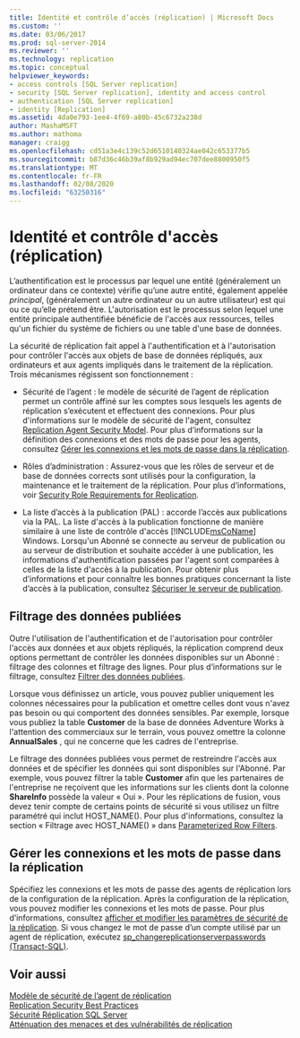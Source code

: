 ```yaml
---
title: Identité et contrôle d’accès (réplication) | Microsoft Docs
ms.custom: ''
ms.date: 03/06/2017
ms.prod: sql-server-2014
ms.reviewer: ''
ms.technology: replication
ms.topic: conceptual
helpviewer_keywords:
- access controls [SQL Server replication]
- security [SQL Server replication], identity and access control
- authentication [SQL Server replication]
- identity [Replication]
ms.assetid: 4da0e793-1ee4-4f69-a80b-45c6732a238d
author: MashaMSFT
ms.author: mathoma
manager: craigg
ms.openlocfilehash: cd51a3e4c139c52d6510140324ae042c653377b5
ms.sourcegitcommit: b87d36c46b39af8b929ad94ec707dee8800950f5
ms.translationtype: MT
ms.contentlocale: fr-FR
ms.lasthandoff: 02/08/2020
ms.locfileid: "63250316"
---
```

# <a name="identity-and-access-control-replication"></a>Identité et contrôle d'accès (réplication)
  L’authentification est le processus par lequel une entité (généralement un ordinateur dans ce contexte) vérifie qu’une autre entité, également appelée *principal*, (généralement un autre ordinateur ou un autre utilisateur) est qui ou ce qu’elle prétend être. L'autorisation est le processus selon lequel une entité principale authentifiée bénéficie de l'accès aux ressources, telles qu'un fichier du système de fichiers ou une table d'une base de données.  
  
 La sécurité de réplication fait appel à l'authentification et à l'autorisation pour contrôler l'accès aux objets de base de données répliqués, aux ordinateurs et aux agents impliqués dans le traitement de la réplication. Trois mécanismes régissent son fonctionnement :  
  
-   Sécurité de l’agent : le modèle de sécurité de l’agent de réplication permet un contrôle affiné sur les comptes sous lesquels les agents de réplication s’exécutent et effectuent des connexions. Pour plus d'informations sur le modèle de sécurité de l'agent, consultez [Replication Agent Security Model](replication-agent-security-model.md). Pour plus d’informations sur la définition des connexions et des mots de passe pour les agents, consultez [Gérer les connexions et les mots de passe dans la réplication](identity-and-access-control-replication.md#manage-logins-and-passwords-in-replication).  
  
-   Rôles d’administration : Assurez-vous que les rôles de serveur et de base de données corrects sont utilisés pour la configuration, la maintenance et le traitement de la réplication. Pour plus d’informations, voir [Security Role Requirements for Replication](security-role-requirements-for-replication.md).  
  
-   La liste d’accès à la publication (PAL) : accorde l’accès aux publications via la PAL. La liste d'accès à la publication fonctionne de manière similaire à une liste de contrôle d'accès [!INCLUDE[msCoName](../../../includes/msconame-md.md)] Windows. Lorsqu'un Abonné se connecte au serveur de publication ou au serveur de distribution et souhaite accéder à une publication, les informations d'authentification passées par l'agent sont comparées à celles de la liste d'accès à la publication. Pour obtenir plus d’informations et pour connaître les bonnes pratiques concernant la liste d’accès à la publication, consultez [Sécuriser le serveur de publication](secure-the-publisher.md).  
  
## <a name="filtering-published-data"></a>Filtrage des données publiées  
 Outre l'utilisation de l'authentification et de l'autorisation pour contrôler l'accès aux données et aux objets répliqués, la réplication comprend deux options permettant de contrôler les données disponibles sur un Abonné : filtrage des colonnes et filtrage des lignes. Pour plus d’informations sur le filtrage, consultez [Filtrer des données publiées](../publish/filter-published-data.md).  
  
 Lorsque vous définissez un article, vous pouvez publier uniquement les colonnes nécessaires pour la publication et omettre celles dont vous n'avez pas besoin ou qui comportent des données sensibles. Par exemple, lorsque vous publiez la table **Customer** de la base de données Adventure Works à l'attention des commerciaux sur le terrain, vous pouvez omettre la colonne **AnnualSales** , qui ne concerne que les cadres de l'entreprise.  
  
 Le filtrage des données publiées vous permet de restreindre l'accès aux données et de spécifier les données qui sont disponibles sur l'Abonné. Par exemple, vous pouvez filtrer la table **Customer** afin que les partenaires de l'entreprise ne reçoivent que les informations sur les clients dont la colonne **ShareInfo** possède la valeur « Oui ». Pour les réplications de fusion, vous devez tenir compte de certains points de sécurité si vous utilisez un filtre paramétré qui inclut HOST_NAME(). Pour plus d'informations, consultez la section « Filtrage avec HOST_NAME() » dans [Parameterized Row Filters](../merge/parameterized-filters-parameterized-row-filters.md).  

## <a name="manage-logins-and-passwords-in-replication"></a>Gérer les connexions et les mots de passe dans la réplication
  Spécifiez les connexions et les mots de passe des agents de réplication lors de la configuration de la réplication. Après la configuration de la réplication, vous pouvez modifier les connexions et les mots de passe. Pour plus d’informations, consultez [afficher et modifier les paramètres de sécurité de la réplication](view-and-modify-replication-security-settings.md). Si vous changez le mot de passe d’un compte utilisé par un agent de réplication, exécutez [sp_changereplicationserverpasswords &#40;Transact-SQL&#41;](/sql/relational-databases/system-stored-procedures/sp-changereplicationserverpasswords-transact-sql).  
  
## <a name="see-also"></a>Voir aussi  
 [Modèle de sécurité de l’agent de réplication](replication-agent-security-model.md)   
 [Replication Security Best Practices](replication-security-best-practices.md)   
 [Sécurité Réplication SQL Server](view-and-modify-replication-security-settings.md)   
 [Atténuation des menaces et des vulnérabilités de réplication](threat-and-vulnerability-mitigation-replication.md)   

  
  

